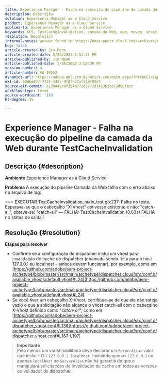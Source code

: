 ```yaml
---
title: Experience Manager - Falha na execução do pipeline da camada da Web durante TestCacheInvalidation
description: Descrição
solution: Experience Manager as a Cloud Service
product: Experience Manager as a Cloud Service
applies-to: Experience Manager as a Cloud Service
keywords: KCS, TestCacheInvalidation, camada da Web, aem, nuvem, vhost, x-vhost, solução de problemas, Experience Manager, falha na execução do pipeline, fail
resolution: Resolution
internal-notes: answer found in https://dmasupport.slack.com/archives/C013SBSHPKK/p1645102872540889?thread_ts=1645102277.855389&cid=C013SBSHPKK
bug: false
article-created-by: Jim Menn
article-created-date: 5/26/2023 3:51:31 PM
article-published-by: Jim Menn
article-published-date: 5/26/2023 3:55:30 PM
version-number: 4
article-number: KA-19052
dynamics-url: https://adobe-ent.crm.dynamics.com/main.aspx?forceUCI=1&pagetype=entityrecord&etn=knowledgearticle&id=7a6df82b-ddfb-ed11-8849-6045bd006e5a
exl-id: 29d6e807-7757-443e-9fdf-57af339f00d7
source-git-commit: a1d0a46c9f354a772c5771d745363bc78d58fecc
workflow-type: tm+mt
source-wordcount: '178'
ht-degree: 1%

---
```


# Experience Manager - Falha na execução do pipeline da camada da Web durante TestCacheInvalidation

## Descrição {#description}


<b>Ambiente</b>
Experience Manager as a Cloud Service

<b>Problema</b>
A execução do pipeline Camada da Web falha com o erro abaixo no arquivo de log:

=== EXECUTAR TestCacheInvalidation_main_test.go:237: Falha no teste. Esperava-se que o cabeçalho &quot;X-Vhost&quot; estivesse existente e não: &quot;catch-all&quot;, obteve-se: &quot;catch-all&quot; — FALHA: TestCacheInvalidation (0.00s) FALHA no status de saída 1


## Resolução {#resolution}

<b>Etapas para resolver</b>

- Confirme se a configuração do dispatcher inclui um vhost para invalidação do cache do dispatcher (chamada sendo feita para o host 127.0.0.1 ou localhost - ambos devem funcionar), por exemplo, como em [https://github.com/adobe/aem-project-archetype/blob/master/src/main/archetype/dispatcher.cloud/src/conf.d/available_vhosts/default.vhost#L24](https://github.com/adobe/aem-project-archetype/blob/master/src/main/archetype/dispatcher.cloud/src/conf.d/available_vhosts/default.vhost#L24)
- Se você tiver um cabeçalho X-Vhost, certifique-se de que ele não esteja vazio e que a solicitação não alcance o vhost catch-all com o cabeçalho X-Vhost definido como &quot;*catch-all*&quot;, como em [https://github.com/adobe/aem-project-archetype/blob/master/src/main/archetype/dispatcher.cloud/src/conf.d/dispatcher_vhost.conf#L136](https://github.com/adobe/aem-project-archetype/blob/master/src/main/archetype/dispatcher.cloud/src/conf.d/dispatcher_vhost.conf#L167-L197)

> **Importante**\
> Pelo menos um vhost habilitado deve declarar um `ServerAlias` valor que inclui `*` OU `127.0.0.1 localhost`. Incluindo apenas `127.0.0.1` ou apenas `localhost` no `ServerAlias` não há garantia de que o manipulará solicitações de invalidação de cache em todas as versões do validador do dispatcher.
